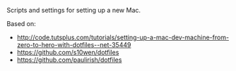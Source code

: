 Scripts and settings for setting up a new Mac.

Based on:
* http://code.tutsplus.com/tutorials/setting-up-a-mac-dev-machine-from-zero-to-hero-with-dotfiles--net-35449
* https://github.com/s10wen/dotfiles
* https://github.com/paulirish/dotfiles

